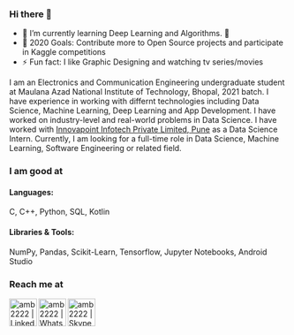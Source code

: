 ### Hi there 👋

- 🌱 I’m currently learning Deep Learning and Algorithms. 🤣
- 🥅 2020 Goals: Contribute more to Open Source projects and participate in Kaggle competitions
- ⚡ Fun fact: I like Graphic Designing and watching tv series/movies

I am an Electronics and Communication Engineering undergraduate student at Maulana Azad National Institute of Technology, Bhopal, 2021 batch. I have experience in working with differnt technologies including Data Science, Machine Learning, Deep Learning and App Development. I have worked on industry-level and real-world problems in Data Science.
I have worked with [Innovapoint Infotech Private Limited, Pune](https://www.innovapoint.com/) as a Data Science Intern.
Currently, I am looking for a full-time role in Data Science, Machine Learning, Software Engineering or related field.

### I am good at

#### Languages: 
C, C++, Python, SQL, Kotlin

#### Libraries & Tools:
NumPy, Pandas, Scikit-Learn, Tensorflow, Jupyter Notebooks, Android Studio

### Reach me at
[<img align="left" alt="amb2222 | LinkedIn" width="50px" src="https://upload.wikimedia.org/wikipedia/commons/thumb/e/e9/Linkedin_icon.svg/1024px-Linkedin_icon.svg.png" />](https://www.linkedin.com/in/amb2222)
[<img align="left" alt="amb2222 | WhatsApp" width="50px" src="https://png4u.com/wp-content/uploads/2020/02/Whatsapp-Logo-Icon-PNG-Android-Ios-13-1024x1024.png" />](https://wa.me/9532651810)
[<img align="left" alt="amb2222 | Skype" width="50px" src="https://cdn.iconscout.com/icon/free/png-512/skype-1411851-1194340.png" />](https://join.skype.com/invite/m5W2tPOQc0Vs)
